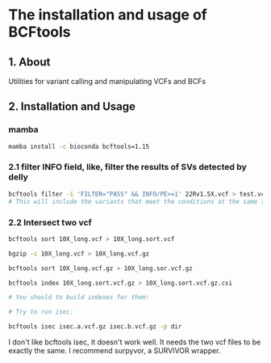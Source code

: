 # The installation and usage of BCFtools

## 1. About

 Utilities for variant calling and manipulating VCFs and BCFs

## 2. Installation and Usage

### mamba

```bash
mamba install -c bioconda bcftools=1.15
```

### 2.1 filter INFO field, like, filter the results of SVs detected by delly 

```bash
bcftools filter -i 'FILTER="PASS" && INFO/PE>=1' 22Rv1.5X.vcf > test.vcf
# This will include the variants that meet the conditions at the same time
```

### 2.2 Intersect two vcf

```bash
bcftools sort 10X_long.vcf > 10X_long.sort.vcf

bgzip -c 10X_long.vcf > 10X_long.vcf.gz

bcftools sort 10X_long.vcf.gz > 10X_long.sor.vcf.gz 

bcftools index 10X_long.sort.vcf.gz > 10X_long.sort.vcf.gz.csi

# You should to build indexes for them:

# Try to run isec:

bcftools isec isec.a.vcf.gz isec.b.vcf.gz -p dir
```

I don't like bcftools isec, it doesn't work well. It needs the two vcf files to be exactly the same.
I recommend surpyvor, a SURVIVOR wrapper.